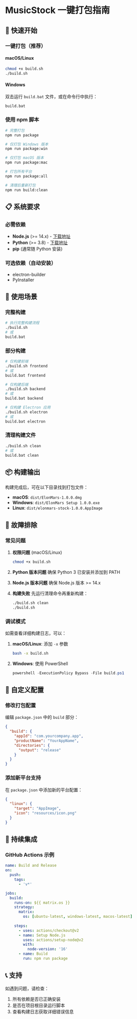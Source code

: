 # MusicStock 一键打包指南

## 🚀 快速开始

### 一键打包（推荐）

#### macOS/Linux
```bash
chmod +x build.sh
./build.sh
```

#### Windows
双击运行 `build.bat` 文件，或在命令行中执行：
```cmd
build.bat
```

### 使用 npm 脚本
```bash
# 完整打包
npm run package

# 仅打包 Windows 版本
npm run package:win

# 仅打包 macOS 版本
npm run package:mac

# 打包所有平台
npm run package:all

# 清理后重新打包
npm run build:clean
```

## 📋 系统要求

### 必需依赖
- **Node.js** (>= 14.x) - [下载地址](https://nodejs.org/)
- **Python** (>= 3.8) - [下载地址](https://www.python.org/)
- **pip** (通常随 Python 安装)

### 可选依赖（自动安装）
- electron-builder
- PyInstaller

## 🎯 使用场景

### 完整构建
```bash
# 执行完整构建流程
./build.sh
# 或
build.bat
```

### 部分构建
```bash
# 仅构建前端
./build.sh frontend
# 或
build.bat frontend

# 仅构建后端
./build.sh backend
# 或
build.bat backend

# 仅构建 Electron 应用
./build.sh electron
# 或
build.bat electron
```

### 清理构建文件
```bash
./build.sh clean
# 或
build.bat clean
```

## 📦 构建输出

构建完成后，可在以下目录找到打包文件：

- **macOS**: `dist/ElonMars-1.0.0.dmg`
- **Windows**: `dist/ElonMars Setup 1.0.0.exe`
- **Linux**: `dist/elonmars-stock-1.0.0.AppImage`

## 🔧 故障排除

### 常见问题

1. **权限问题** (macOS/Linux)
   ```bash
   chmod +x build.sh
   ```

2. **Python 版本问题**
   确保 Python 3 已安装并添加到 PATH

3. **Node.js 版本问题**
   确保 Node.js 版本 >= 14.x

4. **构建失败**
   先运行清理命令再重新构建：
   ```bash
   ./build.sh clean
   ./build.sh
   ```

### 调试模式

如需查看详细构建日志，可以：

1. **macOS/Linux**: 添加 `-x` 参数
   ```bash
   bash -x build.sh
   ```

2. **Windows**: 使用 PowerShell
   ```powershell
   powershell -ExecutionPolicy Bypass -File build.ps1
   ```

## 📝 自定义配置

### 修改打包配置
编辑 `package.json` 中的 `build` 部分：

```json
{
  "build": {
    "appId": "com.yourcompany.app",
    "productName": "YourAppName",
    "directories": {
      "output": "release"
    }
  }
}
```

### 添加新平台支持
在 `package.json` 中添加新的平台配置：

```json
{
  "linux": {
    "target": "AppImage",
    "icon": "resources/icon.png"
  }
}
```

## 🔄 持续集成

### GitHub Actions 示例
```yaml
name: Build and Release
on:
  push:
    tags:
      - 'v*'

jobs:
  build:
    runs-on: ${{ matrix.os }}
    strategy:
      matrix:
        os: [ubuntu-latest, windows-latest, macos-latest]
    
    steps:
      - uses: actions/checkout@v2
      - name: Setup Node.js
        uses: actions/setup-node@v2
        with:
          node-version: '16'
      - name: Build
        run: npm run package
```

## 📞 支持

如遇到问题，请检查：
1. 所有依赖是否已正确安装
2. 是否在项目根目录运行脚本
3. 查看构建日志获取详细错误信息
